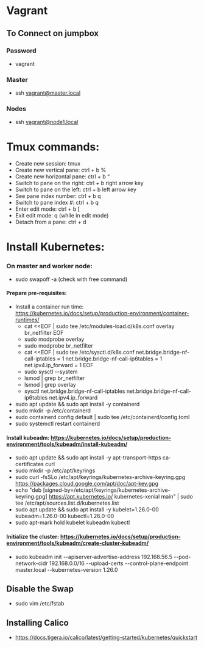 # Vagrant
## To Connect on jumpbox

### Password
- vagrant

### Master
- ssh vagrant@master.local

### Nodes
- ssh vagrant@node1.local


# Tmux commands:
* Create new session: tmux
* Create new vertical pane: ctrl + b %
* Create new horizontal pane: ctrl + b “
* Switch to pane on the right: ctrl + b right arrow key
* Switch to pane on the left: ctrl + b left arrow key
* See pane index number: ctrl + b q
* Switch to pane index #: ctrl + b q <Index Number>
* Enter edit mode: ctrl + b [
* Exit edit mode: q (while in edit mode)
* Detach from a pane: ctrl + d

# Install Kubernetes:
### On master and worker node:
- sudo swapoff -a (check with free command)
    
#### Prepare pre-requisites:
- Install a container run time: https://kubernetes.io/docs/setup/production-environment/container-runtimes/
    - cat <<EOF | sudo tee /etc/modules-load.d/k8s.conf
      overlay
      br_netfilter
      EOF
    - sudo modprobe overlay
    - sudo modprobe br_netfilter
    - cat <<EOF | sudo tee /etc/sysctl.d/k8s.conf
      net.bridge.bridge-nf-call-iptables  = 1
      net.bridge.bridge-nf-call-ip6tables = 1
      net.ipv4.ip_forward                 = 1
      EOF
    - sudo sysctl --system
    - lsmod | grep br_netfilter
    - lsmod | grep overlay
    - sysctl net.bridge.bridge-nf-call-iptables net.bridge.bridge-nf-call-ip6tables net.ipv4.ip_forward
- sudo apt update && sudo apt install -y containerd
- sudo mkdir -p /etc/containerd
- sudo containerd config default | sudo tee /etc/containerd/config.toml
- sudo systemctl restart containerd

#### Install kubeadm: https://kubernetes.io/docs/setup/production-environment/tools/kubeadm/install-kubeadm/
- sudo apt update && sudo apt install -y apt-transport-https ca-certificates curl
- sudo mkdir -p /etc/apt/keyrings
- sudo curl -fsSLo /etc/apt/keyrings/kubernetes-archive-keyring.gpg https://packages.cloud.google.com/apt/doc/apt-key.gpg
- echo "deb [signed-by=/etc/apt/keyrings/kubernetes-archive-keyring.gpg] https://apt.kubernetes.io/ kubernetes-xenial main" | sudo tee /etc/apt/sources.list.d/kubernetes.list
- sudo apt update && sudo apt install -y kubelet=1.26.0-00 kubeadm=1.26.0-00 kubectl=1.26.0-00
- sudo apt-mark hold kubelet kubeadm kubectl

#### Initialize the cluster: https://kubernetes.io/docs/setup/production-environment/tools/kubeadm/create-cluster-kubeadm/
- sudo kubeadm init --apiserver-advertise-address 192.168.56.5 --pod-network-cidr 192.168.0.0/16 --upload-certs --control-plane-endpoint master.local --kubernetes-version 1.26.0


## Disable the Swap
- sudo vim /etc/fstab

## Installing Calico
- https://docs.tigera.io/calico/latest/getting-started/kubernetes/quickstart